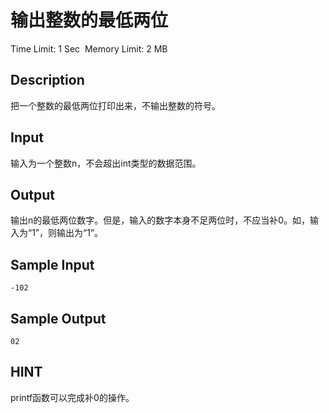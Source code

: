 # 输出整数的最低两位
Time Limit: 1 Sec  Memory Limit: 2 MB


## Description
把一个整数的最低两位打印出来，不输出整数的符号。

## Input
输入为一个整数n，不会超出int类型的数据范围。

## Output
输出n的最低两位数字。但是，输入的数字本身不足两位时，不应当补0。如，输入为“1”，则输出为“1”。

## Sample Input
```
-102
```
## Sample Output
```
02
```

## HINT
printf函数可以完成补0的操作。